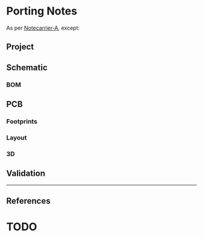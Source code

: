 # Porting Notes

As per [Notecarrier-A](../../../Notecarrier-B/KiCad_format/documentation/PortingNotes.md), except:

## Project

## Schematic

### BOM


## PCB

### Footprints

### Layout

### 3D

## Validation

---

## References

# TODO

